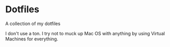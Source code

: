 Dotfiles
========

A collection of my dotfiles

I don't use a ton. I try not to muck up Mac OS with anything by using Virtual Machines for everything.

